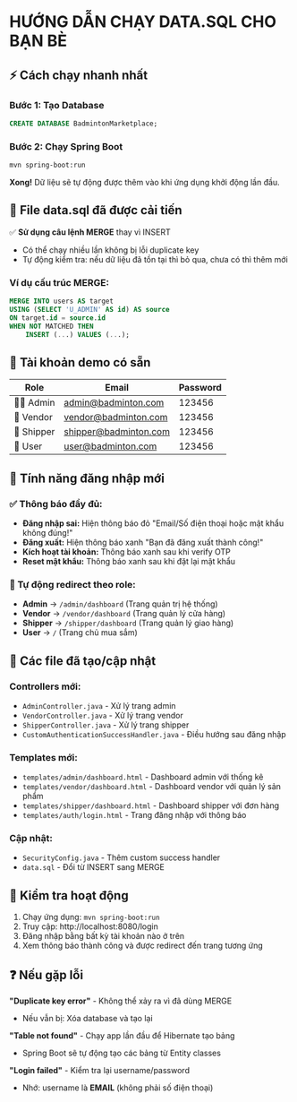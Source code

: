 # HƯỚNG DẪN CHẠY DATA.SQL CHO BẠN BÈ

## ⚡ Cách chạy nhanh nhất

### Bước 1: Tạo Database
```sql
CREATE DATABASE BadmintonMarketplace;
```

### Bước 2: Chạy Spring Boot
```bash
mvn spring-boot:run
```

**Xong!** Dữ liệu sẽ tự động được thêm vào khi ứng dụng khởi động lần đầu.

## 📝 File data.sql đã được cải tiến

✅ **Sử dụng câu lệnh MERGE** thay vì INSERT
- Có thể chạy nhiều lần không bị lỗi duplicate key
- Tự động kiểm tra: nếu dữ liệu đã tồn tại thì bỏ qua, chưa có thì thêm mới

### Ví dụ cấu trúc MERGE:
```sql
MERGE INTO users AS target
USING (SELECT 'U_ADMIN' AS id) AS source
ON target.id = source.id
WHEN NOT MATCHED THEN
    INSERT (...) VALUES (...);
```

## 🎯 Tài khoản demo có sẵn

| Role | Email | Password |
|------|-------|----------|
| 👨‍💼 Admin | admin@badminton.com | 123456 |
| 🏪 Vendor | vendor@badminton.com | 123456 |
| 🚚 Shipper | shipper@badminton.com | 123456 |
| 👤 User | user@badminton.com | 123456 |

## 🎨 Tính năng đăng nhập mới

### ✅ Thông báo đầy đủ:
- **Đăng nhập sai:** Hiện thông báo đỏ "Email/Số điện thoại hoặc mật khẩu không đúng!"
- **Đăng xuất:** Hiện thông báo xanh "Bạn đã đăng xuất thành công!"
- **Kích hoạt tài khoản:** Thông báo xanh sau khi verify OTP
- **Reset mật khẩu:** Thông báo xanh sau khi đặt lại mật khẩu

### 🔄 Tự động redirect theo role:
- **Admin** → `/admin/dashboard` (Trang quản trị hệ thống)
- **Vendor** → `/vendor/dashboard` (Trang quản lý cửa hàng)
- **Shipper** → `/shipper/dashboard` (Trang quản lý giao hàng)
- **User** → `/` (Trang chủ mua sắm)

## 📁 Các file đã tạo/cập nhật

### Controllers mới:
- `AdminController.java` - Xử lý trang admin
- `VendorController.java` - Xử lý trang vendor
- `ShipperController.java` - Xử lý trang shipper
- `CustomAuthenticationSuccessHandler.java` - Điều hướng sau đăng nhập

### Templates mới:
- `templates/admin/dashboard.html` - Dashboard admin với thống kê
- `templates/vendor/dashboard.html` - Dashboard vendor với quản lý sản phẩm
- `templates/shipper/dashboard.html` - Dashboard shipper với đơn hàng
- `templates/auth/login.html` - Trang đăng nhập với thông báo

### Cập nhật:
- `SecurityConfig.java` - Thêm custom success handler
- `data.sql` - Đổi từ INSERT sang MERGE

## 🚀 Kiểm tra hoạt động

1. Chạy ứng dụng: `mvn spring-boot:run`
2. Truy cập: http://localhost:8080/login
3. Đăng nhập bằng bất kỳ tài khoản nào ở trên
4. Xem thông báo thành công và được redirect đến trang tương ứng

## ❓ Nếu gặp lỗi

**"Duplicate key error"** - Không thể xảy ra vì đã dùng MERGE
- Nếu vẫn bị: Xóa database và tạo lại

**"Table not found"** - Chạy app lần đầu để Hibernate tạo bảng
- Spring Boot sẽ tự động tạo các bảng từ Entity classes

**"Login failed"** - Kiểm tra lại username/password
- Nhớ: username là **EMAIL** (không phải số điện thoại)
